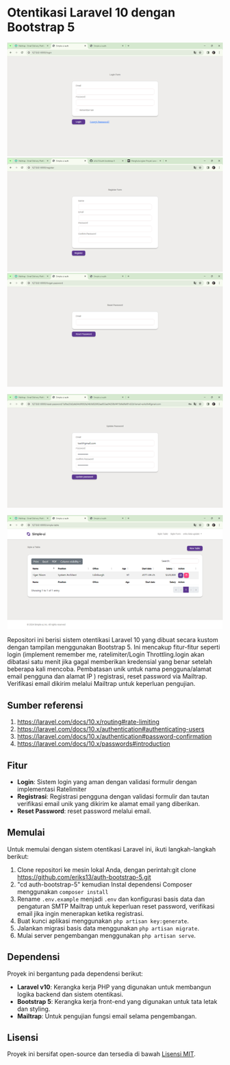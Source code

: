 # Otentikasi Laravel 10 dengan Bootstrap 5

![Login Screenshot](login.png)
![Register Screenshot](register.png)
![emailfery Screenshot](email-reset.png)

![ResetPassword Screenshot](reset-password.png)

![Register Screenshot](datatable.png)


Repositori ini berisi sistem otentikasi Laravel 10 yang dibuat secara kustom dengan tampilan menggunakan Bootstrap 5. Ini mencakup fitur-fitur seperti login (implement remember me, ratelimiter/Login Throttling.login akan dibatasi satu menit jika gagal memberikan kredensial yang benar setelah beberapa kali mencoba. Pembatasan unik untuk nama pengguna/alamat email pengguna dan alamat IP ) registrasi, reset password via Mailtrap. Verifikasi email dikirim melalui Mailtrap untuk keperluan pengujian.
## Sumber referensi
1. https://laravel.com/docs/10.x/routing#rate-limiting
2. https://laravel.com/docs/10.x/authentication#authenticating-users
3. https://laravel.com/docs/10.x/authentication#password-confirmation
4. https://laravel.com/docs/10.x/passwords#introduction

## Fitur

- **Login**: Sistem login yang aman dengan validasi formulir dengan implementasi Ratelimiter 
- **Registrasi**: Registrasi pengguna dengan validasi formulir dan tautan verifikasi email unik yang dikirim ke alamat email yang diberikan.
- **Reset Password**: reset password melalui email.

## Memulai

Untuk memulai dengan sistem otentikasi Laravel ini, ikuti langkah-langkah berikut:

1. Clone repositori ke mesin lokal Anda, dengan perintah:git clone https://github.com/eriks13/auth-bootstrap-5.git
2. "cd auth-bootstrap-5" kemudian Instal dependensi Composer menggunakan `composer install`
3. Rename `.env.example` menjadi `.env` dan konfigurasi basis data dan pengaturan SMTP Mailtrap untuk keperluan reset password, verifikasi email jika ingin menerapkan ketika registrasi.
4. Buat kunci aplikasi menggunakan `php artisan key:generate`.
5. Jalankan migrasi basis data menggunakan `php artisan migrate`.
6. Mulai server pengembangan menggunakan `php artisan serve`.

## Dependensi

Proyek ini bergantung pada dependensi berikut:

- **Laravel v10**: Kerangka kerja PHP yang digunakan untuk membangun logika backend dan sistem otentikasi.
- **Bootstrap 5**: Kerangka kerja front-end yang digunakan untuk tata letak dan styling.
- **Mailtrap**: Untuk pengujian fungsi email selama pengembangan.

## Lisensi

Proyek ini bersifat open-source dan tersedia di bawah [Lisensi MIT](LICENSE).
